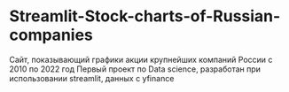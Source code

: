 # Streamlit-Stock-charts-of-Russian-companies
Сайт, показывающий графики акции крупнейших компаний России с 2010 по 2022 год
Первый проект по Data science, разработан при использовании streamlit, данных с yfinance
